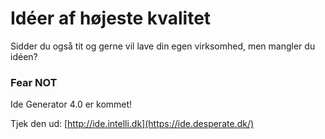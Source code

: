 # Idéer af højeste kvalitet

Sidder du også tit og gerne vil lave din egen virksomhed, men mangler du idéen?

### Fear NOT

Ide Generator 4.0 er kommet!

Tjek den ud: [http://ide.intelli.dk](https://ide.desperate.dk/)
